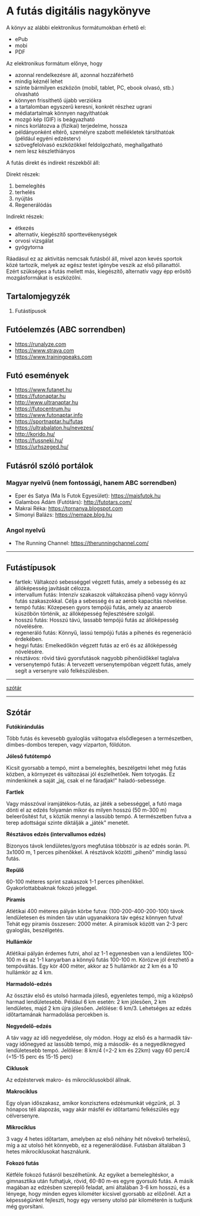 # A futás digitális nagykönyve

A könyv az alábbi elektronikus formátumokban érhető el:
- ePub
- mobi
- PDF

Az elektronikus formátum előnye, hogy
- azonnal rendelkezésre áll, azonnal hozzáférhető
- mindig kéznél lehet
- szinte bármilyen eszközön (mobil, tablet, PC, ebook olvasó, stb.) olvasható
- könnyen frissíthető újabb verziókra
- a tartalomban egyszerű keresni, konkrét részhez ugrani
- médiatartalmak könnyen nagyíthatóak
- mozgó kép (GIF) is beágyazható
- nincs korlátozva a (fizikai) terjedelme, hossza
- példányonként eltérő, személyre szabott mellékletek társíthatóak (például egyéni edzésterv)
- szövegfelolvasó eszközökkel feldolgozható, meghallgatható
- nem lesz készlethiányos

A futás direkt és indirekt részekből áll:

Direkt részek:

1. bemelegítés
2. terhelés
3. nyújtás
4. Regenerálódás

Indirekt részek:
- étkezés
- alternatív, kiegészítő sporttevékenységek
- orvosi vizsgálat
- gyógytorna

Ráadásul ez az aktivitás nemcsak futásból áll, mivel azon kevés sportok közé tartozik, melyek az egész testet igénybe veszik az első pillanattól. Ezért szükséges a futás mellett más, kiegészítő, alternatív vagy épp erősítő mozgásformákat is eszközölni.

## Tartalomjegyzék

1. Futástípusok

## Futóelemzés (ABC sorrendben)

- https://runalyze.com
- https://www.strava.com
- https://www.trainingpeaks.com

## Futó események

- https://www.futanet.hu
- https://futonaptar.hu
- http://www.ultranaptar.hu
- https://futocentrum.hu
- https://www.futonaptar.info
- https://sportnaptar.hu/futas
- https://ultrabalaton.hu/nevezes/
- http://korido.hu/
- https://fussneki.hu/
- https://urhszeged.hu/

## Futásról szóló portálok

### Magyar nyelvű (nem fontossági, hanem ABC sorrendben)

- Eper és Satya (Ma Is Futok Egyesület): https://maisfutok.hu
- Galambos Ádám (Futótárs): http://futotars.com/
- Makrai Réka: https://tornanya.blogspot.com
- Simonyi Balázs: https://nemaze.blog.hu

### Angol nyelvű

- The Running Channel: https://therunningchannel.com/

---

## Futástípusok

- fartlek: Váltakozó sebességgel végzett futás, amely a sebesség és az állóképesség javítását célozza.
- intervallum futás: Intenzív szakaszok váltakozása pihenő vagy könnyű futás szakaszokkal. Célja a sebesség és az aerob kapacitás növelése.
- tempó futás: Közepesen gyors tempójú futás, amely az anaerob küszöbön történik, az állóképesség fejlesztésére szolgál.
- hosszú futás: Hosszú távú, lassabb tempójú futás az állóképesség növelésére.
- regeneráló futás: Könnyű, lassú tempójú futás a pihenés és regeneráció érdekében.
- hegyi futás: Emelkedőkön végzett futás az erő és az állóképesség növelésére.
- résztávos: rövid távú gyorsfutások nagyobb pihenőidőkkel taglalva
- versenytempó futás: A tervezett versenytempóban végzett futás, amely segít a versenyre való felkészülésben.

---

[szótár](szotar.md)

---

## Szótár

**Futókirándulás**

Több futás és kevesebb gyaloglás váltogatva elsődlegesen a természetben, dimbes-dombos terepen, vagy vízparton, földúton.

**Jóleső futótempó**

Kicsit gyorsabb a tempó, mint a bemelegítés, beszélgetni lehet még futás közben, a környezet és változásai jól észlelhetőek. Nem totyogás. Ez mindenkinek a saját „jaj, csak el ne fáradjak!" haladó-sebessége.

**Fartlek**

Vagy másszóval iramjátékos-futás, az játék a sebességgel, a futó maga dönti el az edzés folyamán mikor és milyen hosszú (50 m-300 m) beleerősítést fut, s köztük mennyi a lassúbb tempó. A természetben futva a terep adottságai szinte diktálják a „játék" menetét.

**Résztávos edzés (intervallumos edzés)**

Bizonyos távok lendületes/gyors megfutása többször is az edzés során. Pl. 3x1000 m, 1 perces pihenőkkel. A résztávok közötti „pihenő" mindig lassú futás.

**Repülő**

60-100 méteres sprint szakaszok 1-1 perces pihenőkkel. Gyakorlottabbaknak fokozó jelleggel.

**Piramis**

Atlétikai 400 méteres pályán körbe futva: (100-200-400-200-100) távok lendületesen és minden táv után ugyanakkora táv egész könnyen futva! Tehát egy piramis összesen: 2000 méter. A piramisok között van 2-3 perc gyaloglás, beszélgetés.

**Hullámkör**

Atlétikai pályán érdemes futni, ahol az 1-1 egyenesben van a lendületes 100-100 m és az 1-1 kanyarban a könnyű futás 100-100 m. Körözve jól érezhető a tempóváltás. Egy kör 400 méter, akkor az 5 hullámkör az 2 km és a 10 hullámkör az 4 km.

**Harmadoló-edzés**

Az össztáv első és utolsó harmada jóleső, egyenletes tempó, míg a középső harmad lendületesebb. Például 6 km esetén: 2 km jólesően, 2 km lendületes, majd 2 km újra jólesően. Jelölése: 6 km/3. Lehetséges az edzés időtartamának harmadolása percekben is.

**Negyedelő-edzés**

A táv vagy az idő negyedelése, oly módon. Hogy az első és a harmadik táv- vagy időnegyed az lassúbb tempó, míg a második- és a negyediknegyed lendületesebb tempó. Jelölése: 8 km/4 (=2-2 km és 22km) vagy 60 perc/4 (=15-15 perc és 15-15 perc)

**Ciklusok**

Az edzéstervek makro- és mikrociklusokból állnak.

**Makrociklus**

Egy olyan időszakasz, amikor konzisztens edzésmunkát végzünk, pl. 3 hónapos téli alapozás, vagy akár másfél év időtartamú felkészülés egy célversenyre.

**Mikrociklus**

3 vagy 4 hetes időtartam, amelyben az első néhány hét növekvő terhelésű, míg a az utolsó hét könnyebb, ez a regenerálódásé. Futásban általában 3 hetes mikrociklusokat használunk.

**Fokozó futás**

Kétféle fokozó futásról beszélhetünk. Az egyiket a bemelegítéskor, a gimnasztika után futhatjuk, rövid, 60-80 m-es egyre gyorsuló futás. A másik magában az edzésben szereplő feladat, ami általában 3-6 km hosszú, és a lényege, hogy minden egyes kilométer kicsivel gyorsabb az előzőnél. Azt a képességünket fejleszti, hogy egy verseny utolsó pár kilométerén is tudjunk még gyorsítani.
